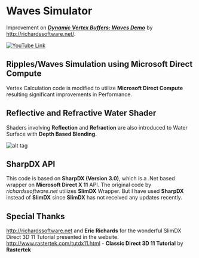 # Waves Simulator
Improvement on [_**Dynamic Vertex Buffers: Waves Demo**_](http://richardssoftware.net/Home/Post/9) by http://richardssoftware.net/. 

[![YouTube Link](http://img.youtube.com/vi/Py5x-sKptkA/0.jpg)](http://www.youtube.com/watch?v=Py5x-sKptkA)

Ripples/Waves Simulation using Microsoft Direct Compute
--------------------------------------------------------
Vertex Calculation code is modified to utilize **Microsoft Direct Compute** resulting significant improvements in Performance. 

Reflective and Refractive Water Shader
----------------------------------------
Shaders involving **Reflection** and **Refraction** are also introduced to Water Surface with **Depth Based Blending.**

![alt tag](https://raw.github.com/CordPRO/WavesSimulator/master/Screenshot.png)

SharpDX API
----------------------------------------
This code is based on **SharpDX (Version 3.0)**, which is a .Net based wrapper on **Microsoft Direct X 11** API.
The original code by *richardssoftware.net* utilizes **SlimDX** Wrapper. But I have used **SharpDX** instead of **SlimDX** since **SlimDX** has not received any updates recently. 

Special Thanks
--------------
http://richardssoftware.net and **Eric Richards** for the wonderful SlimDX Direct 3D 11 Tutorial presented in the website.
http://www.rastertek.com/tutdx11.html - **Classic Direct 3D 11 Tutorial** by **Rastertek**

